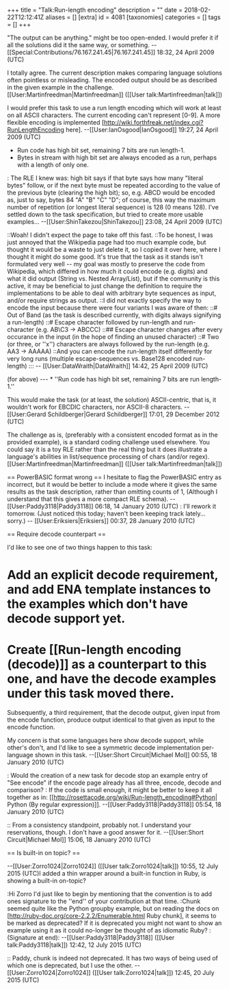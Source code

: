 +++
title = "Talk:Run-length encoding"
description = ""
date = 2018-02-22T12:12:41Z
aliases = []
[extra]
id = 4081
[taxonomies]
categories = []
tags = []
+++

"The output can be anything." might be too open-ended. I would prefer it if all the solutions did it the same way, or something. --[[Special:Contributions/76.167.241.45|76.167.241.45]] 18:32, 24 April 2009 (UTC)

I totally agree. The current description makes comparing language solutions often pointless or misleading. The encoded output should be as described in the given example in the challenge.[[User:Martinfreedman|Martinfreedman]] ([[User talk:Martinfreedman|talk]]) 

I would prefer this task to use a run length encoding which will work at least on all ASCII characters. The current encoding can't represent [0-9]. A more flexible encoding is implemented [http://wiki.forthfreak.net/index.cgi?RunLengthEncoding here]. --[[User:IanOsgood|IanOsgood]] 19:27, 24 April 2009 (UTC)
* Run code has high bit set, remaining 7 bits are run length-1.
* Bytes in stream with high bit set are always encoded as a run, perhaps with a length of only one.

: The RLE I knew was: high bit says if that byte says how many "literal bytes" follow, or if the next byte must be repeated according to the value of the previous byte (clearing the high bit); so, e.g. ABCD would be encoded as, just to say, bytes 84 "A" "B" "C" "D"; of course, this way the maximum number of repetition (or longest literal sequence) is 128 (0 means 128). I've settled down to the task specification, but tried to create more usable examples... --[[User:ShinTakezou|ShinTakezou]] 23:08, 24 April 2009 (UTC)

::Woah! I didn't expect the page to take off this fast. 
::To be honest, I was just annoyed that the Wikipedia page had too much example code, but thought it would be a waste to just delete it, so I copied it over here, where I thought it might do some good. It's true that the task as it stands isn't formulated very well -- my goal was mostly to preserve the code from Wikipedia, which differed in how much it could encode (e.g. digits) and what it did output (String vs. Nested Array/List), but if the community is this active, it may be beneficial to just change the definition to require the implementations to be able to deal with arbitrary byte sequences as input, and/or require strings as output. 
::I did not exactly specify the way to encode the input because there were four variants I was aware of then:
::# Out of Band (as the task is described currently, with digits always signifying a run-length)
::# Escape character followed by run-length and run-character (e.g. AB\C3 -> ABCCC)
::## Escape character changes after every occurance in the input (in the hope of finding an unused character)
::# Two (or three, or ''x'') characters are always followed by the run-length (e.g. AA3 -> AAAAA)
::And you can encode the run-length itself differently for very long runs (multiple escape-sequences vs. Base128 encoded run-length)
::: -- [[User:DataWraith|DataWraith]] 14:42, 25 April 2009 (UTC)

(for above) --- * ''Run code has high bit set, remaining 7 bits are run length-1.''

This would make the task (or at least, the solution) ASCII-centric, that is, it wouldn't work for EBCDIC characters, nor ASCII-8 characters. -- [[User:Gerard Schildberger|Gerard Schildberger]] 17:01, 29 December 2012 (UTC)

The challenge as is, (preferably with a consistent encoded format as in the provided example), is a standard coding challenge used elsewhere. You could say it is a toy RLE rather than the real thing but it does illustrate a language's abilities in list/sequence processing of chars (and/or regex). [[User:Martinfreedman|Martinfreedman]] ([[User talk:Martinfreedman|talk]])

== PowerBASIC format wrong ==
I hesitate to flag the PowerBASIC entry as incorrect, but it would be better to include a mode where it gives the same results as the task description, rather than omitting counts of 1, (Although I understand that this gives a more compact RLE schema). --[[User:Paddy3118|Paddy3118]] 06:18, 14 January 2010 (UTC)
: I'll rework it tomorrow. (Just noticed this today; haven't been keeping track lately... sorry.) -- [[User:Eriksiers|Eriksiers]] 00:37, 28 January 2010 (UTC)

== Require decode counterpart ==

I'd like to see one of two things happen to this task:
# Add an explicit decode requirement, and add ENA template instances to the examples which don't have decode support yet.
# Create [[Run-length encoding (decode)]] as a counterpart to this one, and have the decode examples under this task moved there.

Subsequently, a third requirement, that the decode output, given input from the encode function, produce output identical to that given as input to the encode function.

My concern is that some languages here show decode support, while other's don't, and I'd like to see a symmetric decode implementation per-language shown in this task. --[[User:Short Circuit|Michael Mol]] 00:55, 18 January 2010 (UTC)

: Would the creation of a new task for decode stop an example entry of "See encode" if the encode page already has all three, encode, decode and comparison? 
: If the code is small enough, it might be better to keep it all together as in: [[http://rosettacode.org/wiki/Run-length_encoding#Python| Python (By regular expression)]]. --[[User:Paddy3118|Paddy3118]] 05:54, 18 January 2010 (UTC)

:: From a consistency standpoint, probably not. I understand your reservations, though. I don't have a good answer for it. --[[User:Short Circuit|Michael Mol]] 15:06, 18 January 2010 (UTC)

== Is built-in on topic? ==

--[[User:Zorro1024|Zorro1024]] ([[User talk:Zorro1024|talk]]) 10:55, 12 July 2015 (UTC)I added a thin wrapper around a built-in function in Ruby, is showing a built-in on-topic?

:Hi Zorro I'd just like to begin by mentioning that the convention is to add ones signature to the ''end'' of your contribution at that time.
:Chunk seemed quite like the Python groupby example, but on reading the docs on [http://ruby-doc.org/core-2.2.2/Enumerable.html Ruby chunk], it seems to be marked as deprecated? If it is deprecated you might not want to show an example using it as it could no-longer be thought of as idiomatic Ruby?
:(Signature at end): --[[User:Paddy3118|Paddy3118]] ([[User talk:Paddy3118|talk]]) 12:42, 12 July 2015 (UTC)


:: Paddy, chunk is indeed not deprecated. It has two ways of being used of which one is deprecated, but I use the other. --[[User:Zorro1024|Zorro1024]] ([[User talk:Zorro1024|talk]]) 12:45, 20 July 2015 (UTC)
